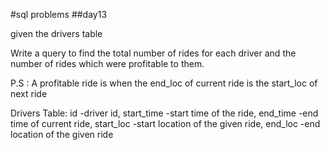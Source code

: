 #sql problems
##day13

given the drivers table

Write a query to find the total number of rides for each driver and the number of rides which were profitable to them.

P.S : A profitable ride is when the end_loc of current ride is the start_loc of next ride

Drivers Table:
id              -driver id,
start_time      -start time of the ride,
end_time        -end time of current ride,
start_loc       -start location of the given ride,
end_loc         -end location of the given ride